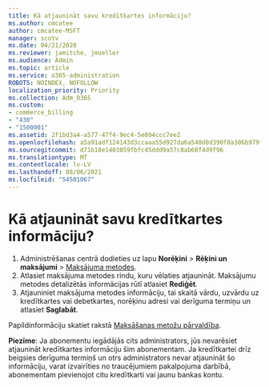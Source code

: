 ```yaml
---
title: Kā atjaunināt savu kredītkartes informāciju?
ms.author: cmcatee
author: cmcatee-MSFT
manager: scotv
ms.date: 04/21/2020
ms.reviewer: jamitche, jmueller
ms.audience: Admin
ms.topic: article
ms.service: o365-administration
ROBOTS: NOINDEX, NOFOLLOW
localization_priority: Priority
ms.collection: Adm_O365
ms.custom:
- commerce_billing
- "430"
- "1500001"
ms.assetid: 2f1bd3a4-a577-47f4-9ec4-5e094ccc7ee2
ms.openlocfilehash: a5a91adf124143d3ccaaa55d927da6a540d8d390f8a306b979f05b4eb279ffc2
ms.sourcegitcommit: d71b18e1403859fbfc45ddd9a57c8ab68f4d9f96
ms.translationtype: MT
ms.contentlocale: lv-LV
ms.lasthandoff: 08/06/2021
ms.locfileid: "54501067"
---
```

# <a name="how-do-i-update-my-credit-card-information"></a>Kā atjaunināt savu kredītkartes informāciju?

1. Administrēšanas centrā dodieties uz lapu **Norēķini** > **Rēķini un maksājumi** > [Maksājuma metodes](https://go.microsoft.com/fwlink/p/?linkid=2018806).
2. Atlasiet maksājuma metodes rindu, kuru vēlaties atjaunināt. Maksājumu metodes detalizētās informācijas rūtī atlasiet **Rediģēt**.
3. Atjauniniet maksājuma metodes informāciju, tai skaitā vārdu, uzvārdu uz kredītkartes vai debetkartes, norēķinu adresi vai derīguma termiņu un atlasiet **Saglabāt**.

Papildinformāciju skatiet rakstā [Maksāšanas metožu pārvaldība](/microsoft-365/commerce/billing-and-payments/manage-payment-methods).

**Piezīme**: Ja abonementu iegādājās cits administrators, jūs nevarēsiet atjaunināt kredītkartes informāciju šim abonementam. Ja kredītkartei drīz beigsies derīguma termiņš un otrs administrators nevar atjaunināt šo informāciju, varat izvairīties no traucējumiem pakalpojuma darbībā, abonementam pievienojot citu kredītkarti vai jaunu bankas kontu.